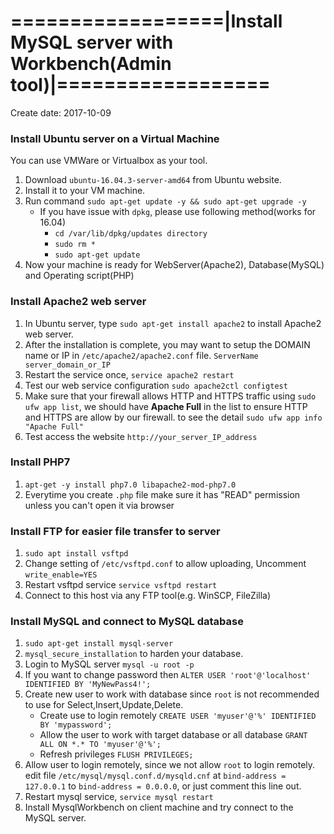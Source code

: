 # ==================|Install MySQL server with Workbench(Admin tool)|==================
Create date: 2017-10-09
### Install Ubuntu server on a Virtual Machine
  You can use VMWare or Virtualbox as your tool.
  1. Download `ubuntu-16.04.3-server-amd64` from Ubuntu website.
  2. Install it to your VM machine.
  3. Run command `sudo apt-get update -y && sudo apt-get upgrade -y`
      - If you have issue with `dpkg`, please use following method(works for 16.04)
        * `cd /var/lib/dpkg/updates directory`
        * `sudo rm *`
        * `sudo apt-get update`
  4. Now your machine is ready for WebServer(Apache2), Database(MySQL) and Operating script(PHP) 
 
        
### Install Apache2 web server
  1. In Ubuntu server, type `sudo apt-get install apache2` to install Apache2 web server.
  2. After the installation is complete, you may want to setup the DOMAIN name or IP in `/etc/apache2/apache2.conf` file. `ServerName server_domain_or_IP`
  3. Restart the service once, `service apache2 restart`
  4. Test our web service configuration `sudo apache2ctl configtest`
  5. Make sure that your firewall allows HTTP and HTTPS traffic using `sudo ufw app list`, we should have **Apache Full** in the list to ensure HTTP and HTTPS are allow by our firewall. to see the detail `sudo ufw app info "Apache Full"`
  6. Test access the website `http://your_server_IP_address`

### Install PHP7
  1. `apt-get -y install php7.0 libapache2-mod-php7.0`
  2. Everytime you create `.php` file make sure it has "READ" permission unless you can't open it via browser

### Install FTP for easier file transfer to server
  1. `sudo apt install vsftpd`
  2. Change setting of `/etc/vsftpd.conf` to allow uploading, Uncomment `write_enable=YES`
  3. Restart vsftpd service `service vsftpd restart`
  4. Connect to this host via any FTP tool(e.g. WinSCP, FileZilla)
  
### Install MySQL and connect to MySQL database
  1. `sudo apt-get install mysql-server`
  2. `mysql_secure_installation` to harden your database.
  3. Login to MySQL server `mysql -u root -p`
  4. If you want to change password then `ALTER USER 'root'@'localhost' IDENTIFIED BY 'MyNewPass4!';`
  5. Create new user to work with database since `root` is not recommended to use for Select,Insert,Update,Delete.
      - Create use to login remotely `CREATE USER 'myuser'@'%' IDENTIFIED BY 'mypassword';`
      - Allow the user to work with target database or all database `GRANT ALL ON *.* TO 'myuser'@'%';`
      - Refresh privileges `FLUSH PRIVILEGES;`
  6. Allow user to login remotely, since we not allow `root` to login remotely. edit file `/etc/mysql/mysql.conf.d/mysqld.cnf` at `bind-address = 127.0.0.1` to `bind-address = 0.0.0.0`, or just comment this line out.
  7. Restart mysql service, `service mysql restart`
  8. Install MysqlWorkbench on client machine and try connect to the MySQL server.
    
